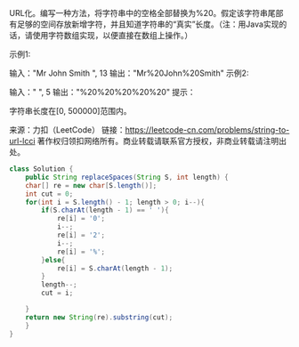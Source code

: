 URL化。编写一种方法，将字符串中的空格全部替换为%20。假定该字符串尾部有足够的空间存放新增字符，并且知道字符串的“真实”长度。（注：用Java实现的话，请使用字符数组实现，以便直接在数组上操作。）

示例1:

 输入："Mr John Smith    ", 13
 输出："Mr%20John%20Smith"
示例2:

 输入："               ", 5
 输出："%20%20%20%20%20"
提示：

字符串长度在[0, 500000]范围内。

来源：力扣（LeetCode）
链接：https://leetcode-cn.com/problems/string-to-url-lcci
著作权归领扣网络所有。商业转载请联系官方授权，非商业转载请注明出处。



```java
class Solution {
    public String replaceSpaces(String S, int length) {
    char[] re = new char[S.length()];
    int cut = 0;
    for(int i = S.length() - 1; length > 0; i--){
        if(S.charAt(length - 1) == ' '){
            re[i] = '0';
            i--;
            re[i] = '2';
            i--;
            re[i] = '%';
        }else{
            re[i] = S.charAt(length - 1);
        }
        length--;
        cut = i;

    }
    return new String(re).substring(cut);
    }
}
```

